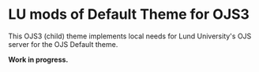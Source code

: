 # LU mods of Default Theme for OJS3

This OJS3 (child) theme implements local needs for Lund University's OJS server for the OJS Default theme.

**Work in progress.**

